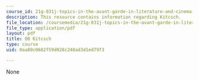 ```yaml
---
course_id: 21g-031j-topics-in-the-avant-garde-in-literature-and-cinema-spring-2003
description: This resource contains information regarding Kitcsch.
file_location: /coursemedia/21g-031j-topics-in-the-avant-garde-in-literature-and-cinema-spring-2003/0aa80c0682f59d928c248ad3d1ed79f3_MIT21G_031JS03_8kitcsch.pdf
file_type: application/pdf
layout: pdf
title: 08 Kitcsch
type: course
uid: 0aa80c0682f59d928c248ad3d1ed79f3

---
```

None